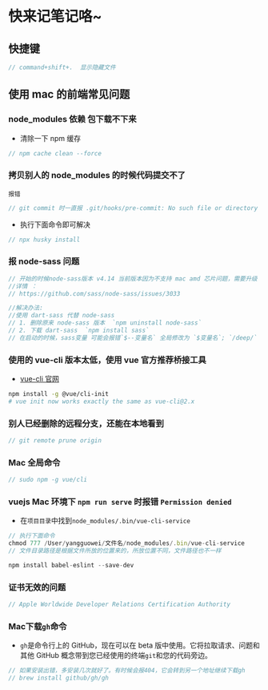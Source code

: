 # 快来记笔记咯~

## 快捷键

```js
// command+shift+.  显示隐藏文件
```

## 使用 mac 的前端常见问题

### node_modules 依赖 包下载不下来

- 清除一下 npm 缓存

```js
// npm cache clean --force
```

### 拷贝别人的 node_modules 的时候代码提交不了

`报错`

```js
// git commit 时一直报 .git/hooks/pre-commit: No such file or directory
```

- 执行下面命令即可解决

```js
// npx husky install
```

### 报 node-sass 问题

```js
// 开始的时候node-sass版本 v4.14 当前版本因为不支持 mac amd 芯片问题，需要升级 sass 版本，
//详情 ：
// https://github.com/sass/node-sass/issues/3033

//解决办法:
//使用 dart-sass 代替 node-sass
// 1. 删除原来 node-sass 版本  `npm uninstall node-sass`
// 2. 下载 dart-sass  `npm install sass`
// 在启动的时候，sass变量 可能会报错`$--变量名` 全局修改为 `$变量名`; `/deep/` 会报错 全局修改为 `::v-deep` 重新启动即可
```

### 使用的 vue-cli 版本太低，使用 vue 官方推荐桥接工具

- [vue-cli 官网](https://cli.vuejs.org/guide/creating-a-project.html#using-the-gui)

```sh
npm install -g @vue/cli-init
# vue init now works exactly the same as vue-cli@2.x
```

### 别人已经删除的远程分支，还能在本地看到

```js
// git remote prune origin
```

### Mac 全局命令

```js
// sudo npm -g vue/cli
```

### vuejs Mac 环境下 `npm run serve` 时报错 `Permission denied`

- 在`项目目录`中找到`node_modules/.bin/vue-cli-service`

```js
// 执行下面命令
chmod 777 /User/yangguowei/文件名/node_modules/.bin/vue-cli-service
// 文件目录路径是根据文件所放的位置来的，所放位置不同，文件路径也不一样
```

```js
npm install babel-eslint --save-dev
```

### 证书无效的问题

```js
// Apple Worldwide Developer Relations Certification Authority
```

### Mac下载`gh`命令

- `gh`是命令行上的 GitHub，现在可以在 beta 版中使用。它将拉取请求、问题和其他 GitHub 概念带到您已经使用的终端`git`和您的代码旁边。

```js
// 如果安装出错，多安装几次就好了。有时候会报404，它会转到另一个地址继续下载gh
// brew install github/gh/gh
```

